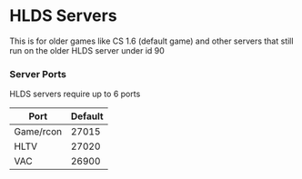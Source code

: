 # HLDS Servers

This is for older games like CS 1.6 (default game) and other servers that still run on the older HLDS server under id 90

### Server Ports
HLDS servers require up to 6 ports

| Port      | Default |
|-----------|---------|
| Game/rcon | 27015   |
| HLTV      | 27020   |
| VAC       | 26900   |